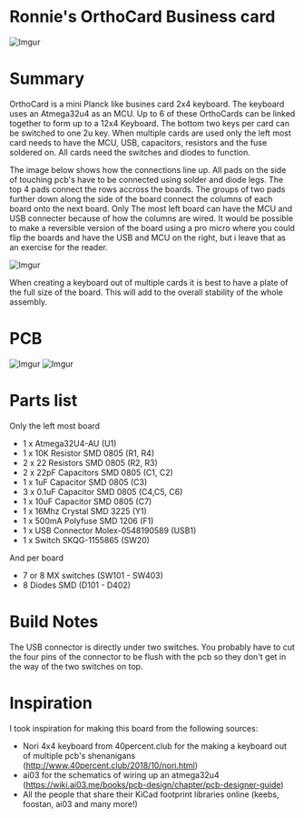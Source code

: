# Ronnie's OrthoCard Business card

![Imgur](https://i.imgur.com/f4C8SDl.jpg)

# Summary

OrthoCard is a mini Planck like busines card 2x4 keyboard. The keyboard uses an Atmega32u4 as an MCU.
Up to 6 of these OrthoCards can be linked together to form up to a 12x4 Keyboard. The bottom two keys
per card can be switched to one 2u key. When multiple cards are used only the left most card needs to
have the MCU, USB, capacitors, resistors and the fuse soldered on. All cards need the switches and 
diodes to function.

The image below shows how the connections line up. All pads on the side of touching pcb's have to be
connected using solder and diode legs. The top 4 pads connect the rows accross the boards. The
groups of two pads further down along the side of the board connect the columns of each board onto
the next board. Only The most left board can have the MCU and USB connecter because of how the
columns are wired. It would be possible to make a reversible version of the board using a pro micro
where you could flip the boards and have the USB and MCU on the right, but i leave that as an
exercise for the reader. 

![Imgur](https://imgur.com/0YB4CI3.jpg)

When creating a keyboard out of multiple cards it is best to have a plate of the full size of the
board. This will add to the overall stability of the whole assembly.

# PCB

![Imgur](https://imgur.com/RSAwaaz.jpg)
![Imgur](https://imgur.com/LXBFsvm.jpg)

# Parts list

Only the left most board
- 1 x Atmega32U4-AU (U1)
- 1 x 10K Resistor SMD 0805 (R1, R4)
- 2 x 22 Resistors SMD 0805 (R2, R3)
- 2 x 22pF Capacitors SMD 0805 (C1, C2)
- 1 x 1uF Capacitor SMD 0805 (C3)
- 3 x 0.1uF Capacitor SMD 0805 (C4,C5, C6)
- 1 x 10uF Capacitor SMD 0805 (C7)
- 1 x 16Mhz Crystal SMD 3225 (Y1)
- 1 x 500mA Polyfuse SMD 1206 (F1)
- 1 x USB Connector Molex-0548190589 (USB1)
- 1 x Switch SKQG-1155865 (SW20)

And per board
- 7 or 8 MX switches (SW101 - SW403)
- 8 Diodes SMD (D101 - D402)

# Build Notes

The USB connector is directly under two switches. You probably have to cut the four pins of the
connector to be flush with the pcb so they don't get in the way of the two switches on top.

# Inspiration

I took inspiration for making this board from the following sources:

- Nori 4x4 keyboard from 40percent.club for the making a keyboard out of multiple pcb's shenanigans (http://www.40percent.club/2018/10/nori.html)
- ai03 for the schematics of wiring up an atmega32u4 (https://wiki.ai03.me/books/pcb-design/chapter/pcb-designer-guide)
- All the people that share their KiCad footprint libraries online (keebs, foostan, ai03 and many more!)